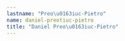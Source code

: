 ```yaml
---
lastname: "Preo\u0163iuc-Pietro"
name: daniel-preotiuc-pietro
title: "Daniel Preo\u0163iuc-Pietro"
---
```

